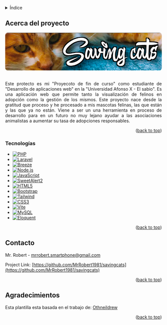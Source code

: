 <a id="readme-top"></a>

<!-- ÍNDICE -->
<details>
  <summary>Índice</summary>
  <ol>
    <li>
      <a href="#acerca-del-proyecto">Acerca del proyecto</a>
      <ul>
        <li><a href="#tecnologías">Tecnologías</a></li>
      </ul>
    </li>
    <li><a href="#contacto">Contacto</a></li>
    <li><a href="#agradecimientos">Agradecimientos</a></li>
  </ol>
</details>

<!-- ABSOBRE EL PROYECTO -->
## Acerca del proyecto

<div align="center">
  <a href="https://github.com/MrRobert1981/savingcats/">
    <img src="resources/images/README.jpg" alt="Logo Saving cats" style="border-radius: 8px;box-shadow: 0 0 15px rgba(255, 255, 255, 0.6);"/>
  </a>
</div>
<br>
<p style="text-align: justify;">
  Este protecto es mi "Proyecoto de fin de curso" como estudiante de "Desarrollo de aplicaciones web" en la "Universidad Afonso X - El sabio". Es una aplicación web que permite tanto la visualización de felinos en adopción como la gestión de los mismos. Este proyecto nace desde la gratitud que proceso y he procesado a mis mascotas felinas, las que están y las que ya no están. Viene a ser un una herramienta en proceso de desarrollo para en un futuro no muy lejano ayudar a las asociaciones animalistas a aumentar su tasa de adopciones responsables.
</p>

<p align="right">(<a href="#readme-top">back to top</a>)</p>

### Tecnologías

* [![PHP][PHP.com]][PHP-url]
* [![Laravel][Laravel.com]][Laravel-url]
* [![Breeze][Breeze.com]][Breeze-url]
* [![Node.js][Node.com]][Node-url]
* [![JavaScript][JavaScript.com]][JavaScript-url]
* [![SweetAlert2][SweetAlert2.com]][SweetAlert2-url]
* [![HTML5][HTML.com]][HTML-url]
* [![Bootstrap][Bootstrap.com]][Bootstrap-url]
* [![Tailwind][Tailwind.com]][Tailwind-url]
* [![CSS3][CSS.com]][CSS-url]
* [![Vite][Vite.com]][Vite-url]
* [![MySQL][MySQL.com]][MySQL-url]
* [![Eloquent][Eloquent.com]][Eloquent-url]

<p align="right">(<a href="#readme-top">back to top</a>)</p>

<!-- CONTACT -->
## Contacto

Mr. Robert - mrrobert.smartphone@gmail.com

Project Link: [https://github.com/MrRobert1981/savingcats](https://github.com/MrRobert1981/savingcats)

<p align="right">(<a href="#readme-top">back to top</a>)</p>

<!-- AGRADECIMIENTOS -->
## Agradecimientos

Esta plantilla esta basada en el trabajo de: [Othneildrew](https://github.com/othneildrew)

<p align="right">(<a href="#readme-top">back to top</a>)</p>

<!-- ENLACES E IMÁGENES MARKDOWN -->
<!-- https://www.markdownguide.org/basic-syntax/#reference-style-links -->
<!-- [product-screenshot]: resources/images/README.jpg -->
[PHP.com]: https://img.shields.io/badge/PHP-777BB4?style=for-the-badge&logo=php&logoColor=white
[PHP-url]: https://www.php.net/
[Laravel.com]: https://img.shields.io/badge/Laravel-FF2D20?style=for-the-badge&logo=laravel&logoColor=white
[Laravel-url]: https://laravel.com
[Node.com]: https://img.shields.io/badge/Node.js-339933?style=for-the-badge&logo=nodedotjs&logoColor=white
[Node-url]: https://nodejs.org
[JavaScript.com]: https://img.shields.io/badge/JavaScript-F7DF1E?style=for-the-badge&logo=javascript&logoColor=black
[JavaScript-url]: https://developer.mozilla.org/en-US/docs/Web/JavaScript
[SweetAlert2.com]: https://img.shields.io/badge/SweetAlert2-3FC1FF?style=for-the-badge&logo=javascript&logoColor=white
[SweetAlert2-url]: https://sweetalert2.github.io/
[HTML.com]: https://img.shields.io/badge/HTML5-E34F26?style=for-the-badge&logo=html5&logoColor=white
[HTML-url]: https://developer.mozilla.org/en-US/docs/Web/HTML
[Tailwind.com]: https://img.shields.io/badge/Tailwind_CSS-06B6D4?style=for-the-badge&logo=tailwind-css&logoColor=white
[Tailwind-url]: https://tailwindcss.com/
[CSS.com]: https://img.shields.io/badge/CSS3-1572B6?style=for-the-badge&logo=css3&logoColor=white
[CSS-url]: https://developer.mozilla.org/en-US/docs/Web/CSS
[Vite.com]: https://img.shields.io/badge/Vite-646CFF?style=for-the-badge&logo=vite&logoColor=white
[Vite-url]: https://vitejs.dev/
[MySQL.com]: https://img.shields.io/badge/MySQL-4479A1?style=for-the-badge&logo=mysql&logoColor=white
[MySQL-url]: https://www.mysql.com/
[Eloquent.com]: https://img.shields.io/badge/Eloquent-FF2D20?style=for-the-badge&logo=laravel&logoColor=white
[Eloquent-url]: https://laravel.com/docs/eloquent
[Breeze.com]: https://img.shields.io/badge/Breeze-48BB78?style=for-the-badge&logo=laravel&logoColor=white
[Breeze-url]: https://laravel.com/starter-kits#laravel-breeze
[Bootstrap.com]: https://img.shields.io/badge/Bootstrap-7952B3?style=for-the-badge&logo=bootstrap&logoColor=white
[Bootstrap-url]: https://getbootstrap.com/